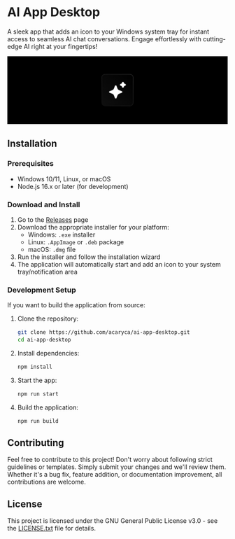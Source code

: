 # AI App Desktop

A sleek app that adds an icon to your Windows system tray for instant access to seamless AI chat conversations. Engage effortlessly with cutting-edge AI right at your fingertips!

![AI App Desktop Banner](/.github/assets/banner.png)

## Installation

### Prerequisites
- Windows 10/11, Linux, or macOS
- Node.js 16.x or later (for development)

### Download and Install
1. Go to the [Releases](https://github.com/acaryca/ai-app-desktop/releases) page
2. Download the appropriate installer for your platform:
   - Windows: `.exe` installer
   - Linux: `.AppImage` or `.deb` package
   - macOS: `.dmg` file
3. Run the installer and follow the installation wizard
4. The application will automatically start and add an icon to your system tray/notification area

### Development Setup
If you want to build the application from source:
1. Clone the repository:
   ```bash
   git clone https://github.com/acaryca/ai-app-desktop.git
   cd ai-app-desktop
   ```
2. Install dependencies:
   ```bash
   npm install
   ```
3. Start the app:
   ```bash
   npm run start
   ```
4. Build the application:
   ```bash
   npm run build
   ```

## Contributing

Feel free to contribute to this project! Don't worry about following strict guidelines or templates. Simply submit your changes and we'll review them. Whether it's a bug fix, feature addition, or documentation improvement, all contributions are welcome.

## License

This project is licensed under the GNU General Public License v3.0 - see the [LICENSE.txt](LICENSE.txt) file for details.